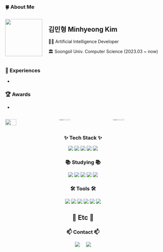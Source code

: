 ### 🍀 About Me
<div style="display: flex; align-items: center; gap: 20px;">
  <img src="https://i.pinimg.com/originals/92/5c/a0/925ca0675f42a52072ba0adbc97061c3.gif" width="120">
  <div>
    <h2>김민형 Minhyeong Kim</h2>
    <p>👨‍💻 Artificial Intelligence Developer</p>
    <p>🏛 Soongsil Univ. Computer Science (2023.03 ~ now)</p>
  </div>
</div>

### 💼 Experiences
- 

### 🏆 Awards
- 

<!-- 🧠 BOJ + 🐾 GitAnimals + 📊 GitHub Stats -->
<div style="
  display: flex;
  flex-wrap: flex-wrap;
  justify-content: center;
  gap: 20px;
  margin: 30px 0;
">
    <div style="width: 240px;">
    <a href="https://github.com/devxb/gitanimals">
      <img src="https://render.gitanimals.org/lines/meendragon" width="48%" height="100%" />
    </a>
  </div>
  <div style="width: 240px;">
    <img src="http://mazassumnida.wtf/api/v2/generate_badge?boj=kimhy1124" width="48%" />
  </div>

  <div style="width: 240px;">
    <a href="https://github.com/anuraghazra/github-readme-stats">
      <img src="https://github-readme-stats.vercel.app/api/top-langs/?username=meendragon&layout=donut&show_icons=true&theme=material-palenight&hide_border=true&bg_color=20232a&icon_color=58A6FF&text_color=fff&title_color=58A6FF&count_private=true" width="48%" />
    </a>
  </div>
</div>

<!-- 기술 스택 -->
<h3 align="center">✨ Tech Stack ✨</h3>
<div align="center">
  <img src="https://img.shields.io/badge/C-A8B9CC.svg?style=for-the-badge&logo=c&logoColor=white" />
  <img src="https://img.shields.io/badge/C++-00599C.svg?style=for-the-badge&logo=c%2B%2B&logoColor=white" />
  <img src="https://img.shields.io/badge/Java-007396.svg?style=for-the-badge&logo=java&logoColor=white" />
  <img src="https://img.shields.io/badge/python-3670A0?style=for-the-badge&logo=python&logoColor=ffdd54" /> 
  <img src="https://img.shields.io/badge/JavaScript-F7DF1E.svg?style=for-the-badge&logo=javascript&logoColor=black" />
</div>

<!-- 공부 중인 기술 -->
<h3 align="center">📚 Studying 📚</h3>
<div align="center">
  <img src="https://img.shields.io/badge/MySQL-4479A1.svg?style=for-the-badge&logo=mysql&logoColor=white" />
  <img src="https://img.shields.io/badge/TensorFlow-FF6F00.svg?style=for-the-badge&logo=tensorflow&logoColor=white" />
  <img src="https://img.shields.io/badge/Keras-D00000.svg?style=for-the-badge&logo=keras&logoColor=white" />
  <img src="https://img.shields.io/badge/PyTorch-EE4C2C.svg?style=for-the-badge&logo=pytorch&logoColor=white" />
  <img src="https://img.shields.io/badge/scikit--learn-F7931E.svg?style=for-the-badge&logo=scikit-learn&logoColor=white" />
</div>

<!-- 툴 -->
<h3 align="center">🛠 Tools 🛠</h3>
<div align="center">
  <img src="https://img.shields.io/badge/git-F05033.svg?style=for-the-badge&logo=git&logoColor=white" />
  <img src="https://img.shields.io/badge/github-181717.svg?style=for-the-badge&logo=github&logoColor=white" />
  <img src="https://img.shields.io/badge/Notion-F3F3F3.svg?style=for-the-badge&logo=notion&logoColor=black" />
  <img src="https://img.shields.io/badge/VSCode-007ACC.svg?style=for-the-badge&logo=visual-studio-code&logoColor=white" />
  <img src="https://img.shields.io/badge/figma-F24E1E.svg?style=for-the-badge&logo=figma&logoColor=white" />
  <img src="https://img.shields.io/badge/android%20studio-346ac1?style=for-the-badge&logo=android%20studio&logoColor=white" />
</div>

<!-- 기타 정보 -->
<h2 align="center">🧩 Etc 🧩</h2>
<h3 align="center">📫 Contact 📫</h3>
<div align="center" style="display: flex; justify-content: center; align-items: center; gap: 20px; flex-wrap: wrap;">
  <a href="mailto:skymjh2013@naver.com">
    <img src="https://img.shields.io/badge/skymjh2013@naver.com-D14836?style=for-the-badge&logo=gmail&logoColor=white" />
  </a>
  <a href="https://hits.seeyoufarm.com">
    <img src="https://hits.seeyoufarm.com/api/count/incr/badge.svg?url=https%3A%2F%2Fgithub.com%2Fmeendragon&count_bg=%23000000&title_bg=%23000000&icon=github.svg&icon_color=%23FFFFFF&title=Github&edge_flat=true" />
  </a>
</div>
